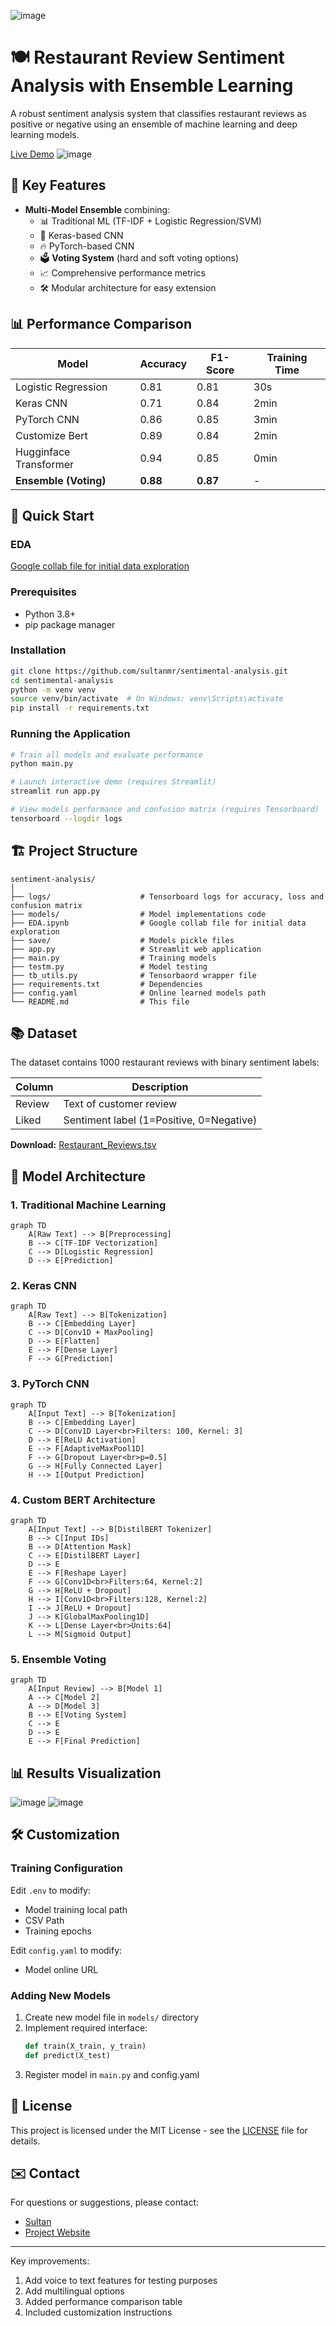 ![image](https://github.com/user-attachments/assets/3faaa052-d824-4dce-bb87-70ba5d31b51b)

# 🍽️ Restaurant Review Sentiment Analysis with Ensemble Learning

A robust sentiment analysis system that classifies restaurant reviews as positive or negative using an ensemble of machine learning and deep learning models.

[Live Demo](https://sultanmr-sentimental-analysis-app-941vjx.streamlit.app/)
![image](https://github.com/user-attachments/assets/528ff651-cdda-4619-a86c-3ce064661f61)

## 🌟 Key Features

- **Multi-Model Ensemble** combining:
  - 📊 Traditional ML (TF-IDF + Logistic Regression/SVM)
  - 🧠 Keras-based CNN
  - 🔥 PyTorch-based CNN
  - 🗳️ **Voting System** (hard and soft voting options)
  - 📈 Comprehensive performance metrics
  - 🛠️ Modular architecture for easy extension

## 📊 Performance Comparison

| Model                     | Accuracy | F1-Score | Training Time |
|---------------------------|----------|----------|---------------|
| Logistic Regression       | 0.81     | 0.81     | 30s           |
| Keras CNN                 | 0.71     | 0.84     | 2min          |
| PyTorch CNN               | 0.86     | 0.85     | 3min          |
| Customize Bert            | 0.89     | 0.84     | 2min          |
| Hugginface Transformer    | 0.94     | 0.85     | 0min          |
| **Ensemble (Voting)**     | **0.88** | **0.87** | -             |

## 🚀 Quick Start

### EDA
[Google collab file for initial data exploration](https://colab.research.google.com/drive/1Tckzj_MdDL2tnHsEpLQMFAizPzvm0NW0?usp=sharing)

### Prerequisites
- Python 3.8+
- pip package manager

### Installation

```bash
git clone https://github.com/sultanmr/sentimental-analysis.git
cd sentimental-analysis
python -m venv venv
source venv/bin/activate  # On Windows: venv\Scripts\activate
pip install -r requirements.txt
```

### Running the Application

```bash
# Train all models and evaluate performance
python main.py

# Launch interactive demo (requires Streamlit)
streamlit run app.py

# View models performance and confusion matrix (requires Tensorboard)
tensorboard --logdir logs
```
## 🏗️ Project Structure

```
sentiment-analysis/
│
├── logs/                    # Tensorboard logs for accuracy, loss and confusion matrix
├── models/                  # Model implementations code
├── EDA.ipynb                # Google collab file for initial data exploration
├── save/                    # Models pickle files
├── app.py                   # Streamlit web application
├── main.py                  # Training models
├── testm.py                 # Model testing
├── tb_utils.py              # Tensorbaord wrapper file
├── requirements.txt         # Dependencies
├── config.yaml              # Online learned models path
└── README.md                # This file
```

## 📚 Dataset

The dataset contains 1000 restaurant reviews with binary sentiment labels:

| Column   | Description                          |
|----------|--------------------------------------|
| Review   | Text of customer review              |
| Liked    | Sentiment label (1=Positive, 0=Negative) |

**Download:** [Restaurant_Reviews.tsv](https://www.dropbox.com/scl/fi/6mvhmvbuyijpt5rwzk12o/Restaurant_Reviews.tsv?rlkey=31dhfnze1subkcsdoa50irtvc&st=77nhe6hr&dl=1)

## 🧠 Model Architecture

### 1. Traditional Machine Learning
```mermaid
graph TD
    A[Raw Text] --> B[Preprocessing]
    B --> C[TF-IDF Vectorization]
    C --> D[Logistic Regression]
    D --> E[Prediction]
```

### 2. Keras CNN
```mermaid
graph TD
    A[Raw Text] --> B[Tokenization]
    B --> C[Embedding Layer]
    C --> D[Conv1D + MaxPooling]
    D --> E[Flatten]
    E --> F[Dense Layer]
    F --> G[Prediction]
```

### 3. PyTorch CNN
```mermaid
graph TD
    A[Input Text] --> B[Tokenization]
    B --> C[Embedding Layer]
    C --> D[Conv1D Layer<br>Filters: 100, Kernel: 3]
    D --> E[ReLU Activation]
    E --> F[AdaptiveMaxPool1D]
    F --> G[Dropout Layer<br>p=0.5]
    G --> H[Fully Connected Layer]
    H --> I[Output Prediction]
```
### 4. Custom BERT Architecture
```mermaid
graph TD
    A[Input Text] --> B[DistilBERT Tokenizer]
    B --> C[Input IDs]
    B --> D[Attention Mask]
    C --> E[DistilBERT Layer]
    D --> E
    E --> F[Reshape Layer]
    F --> G[Conv1D<br>Filters:64, Kernel:2]
    G --> H[ReLU + Dropout]
    H --> I[Conv1D<br>Filters:128, Kernel:2]
    I --> J[ReLU + Dropout]
    J --> K[GlobalMaxPooling1D]
    K --> L[Dense Layer<br>Units:64]
    L --> M[Sigmoid Output]
```

### 5. Ensemble Voting
```mermaid
graph TD
    A[Input Review] --> B[Model 1]
    A --> C[Model 2]
    A --> D[Model 3]
    B --> E[Voting System]
    C --> E
    D --> E
    E --> F[Final Prediction]
```

## 📊 Results Visualization

![image](https://github.com/user-attachments/assets/6c46629f-5987-4df3-8b26-97e507adc904)
![image](https://github.com/user-attachments/assets/bb2abc85-2c30-48ae-9a01-eafc0f3cb3c5)


## 🛠️ Customization

### Training Configuration
Edit `.env` to modify:
- Model training local path
- CSV Path
- Training epochs
  
Edit `config.yaml` to modify:
- Model online URL

### Adding New Models
1. Create new model file in `models/` directory
2. Implement required interface:
   ```python
   def train(X_train, y_train)
   def predict(X_test)
   ```
3. Register model in `main.py` and config.yaml

## 📜 License

This project is licensed under the MIT License - see the [LICENSE](LICENSE) file for details.


## ✉️ Contact

For questions or suggestions, please contact:
- [Sultan](mailto:sultanmr@hotmail.com)
- [Project Website](https://www.sultanmahmood.com)

---


Key improvements:
1. Add voice to text features for testing purposes
2. Add multilingual options
3. Added performance comparison table
4. Included customization instructions


